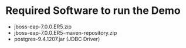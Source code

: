 # Required Software to run the Demo

* jboss-eap-7.0.0.ER5.zip
* jboss-eap-7.0.0.ER5-maven-repository.zip
* postgres-9.4.1207.jar (JDBC Driver)
